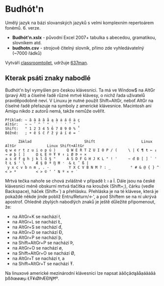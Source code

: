 # Budhót'n

Umělý jazyk na bázi slovanských jazyků s velmi komplexním repertoárem fonémů. 6. verze.

+ **Budhót'n.xslx** - původní Excel 2007+ tabulka s abecedou, gramatikou, slovníkem atd.
+ **budhotn.csv** - strojově čitelný slovník, přímo zde vyhledávatelný (~7000 řádků)

Vytváří [classroomtoilet](https://classroomtoilet.cz/), udržuje [637man](https://getmania.blogspot.com/).


## Kterak psáti znaky nabodlé

Budhót'n byl vymyšlen pro českou klávesnici. Ta má ve Window$ na AltGr (pravý Alt) a číselné řadě různé mrtvé klávesy, o nichž řada uživatelů pravděpodobně neví. V Linuxu je nutné použít Shift+AltGr, neboť AltGr na číselné řadě přeřazuje na symboly z americké klávesnice. Macintosh ani Amigu nikdo z autorů nemá, takže nemůže ověřit.

    Příklad: ~ ã â â ă å ą à ȧ á ő ä ç
    AltGr:   ~ ~ ˇ ^ ˘ ° ˛ ` ˙ ' ˝ " ¸
    Shift:   ° 1 2 3 4 5 6 7 8 9 0 % ˇ
    Běžně:   ; + ě š č ř ž ý á í é = ´
    
          Základ                        Shift                     Linux AltGr              Linux Shift+AltGr
    q w e r t z u i o p ú )     Q W E R T Z U I O P / (     \ | € ¶ ŧ ← ↓ → ø þ [ ]     Ω Ł E ® Ŧ ¥ ↑ ı Ø Þ ÷ ×
    a s d f g h j k l ů § "     A S D F G H J K L " ! '     ~ đ Đ [ ] ` ' ł Ł $ ' \     Æ § Ð ª Ŋ Ħ ̛  & Ł ˝ ß |
     y x c v b n m , . -         Y X C V B N M ? : _         ° # & @ { } ^ < > *         < > © ‘ ’ N º × ÷ ˙

Mrtvá tečka nahoře se chová zvláštně v případě I: ı a İ. Dále jsou na české klávesnici méně obskurní mrtvá tlačítka na kroužek (Shift+;), čárku (vedle Backspace), háček (Shift+´) a přehlásku. Přehláska je na té klávese, která je pokaždé někde jinde poblíž Entru/Return/<-', a pod Shiftem se na ní ukrývá apostrof. Ohledně zbylých nabodlých znaků je ještě důležité připomenout, že:
* na AltGr+K se nachází ł,
* na AltGr+L se nachází Ł,
* na AltGr+S se nachází đ,
* na AltGr+D se nachází Đ,
* na AltGr+P se nachází þ,
* na Shift+AltGr+P se nachází Þ,
* na AltGr+O se nachází ø,
* na Shift+AltGr+O se nachází Ø,
* na AltGr+T se nachází ŧ, a
* na Shift+AltGr+T se nachází Ŧ.

Na linuxové americké mezinárodní klávesnici lze napsat àãőçâơąăåạáäȧǎả þßðœøæµ ŁŦ¥ıØÞÆÐŊĦº.
